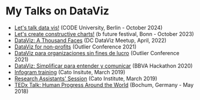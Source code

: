 # My Talks on DataViz
- [Let's talk data vis!](https://docs.google.com/presentation/d/1APhU6OMfJjZ3Bxt_IbLnl2fdMJ6EP_X3evIZfE9T0lA/edit?usp=sharing) (CODE University, Berlin - October 2024)
- [Let's create constructive charts!](https://docs.google.com/presentation/d/1YJ8nh5musCqrZOYcfb45HyZnTWopJAQVq7EjSpnK3PQ/edit?usp=sharing) (b future festival, Bonn - October 2023)
- [DataViz: A Thousand Faces](https://docs.google.com/presentation/d/1YJ8nh5musCqrZOYcfb45HyZnTWopJAQVq7EjSpnK3PQ/edit?usp=sharing) (DC DataViz Meetup, April, 2022)
- [DataViz for non-profits](https://www.youtube.com/watch?v=DJwG-4MqnEQ) (Outlier Conference 2021)
- [DataViz para organizaciones sin fines de lucro](https://www.youtube.com/watch?v=rvyosKes1Jc) (Outlier Conference 2021)
- [DataViz: Simplificar para entender y comunicar](https://docs.google.com/presentation/d/1AtBa3AHBu0egwvF89dAQ3kCWiOb86ov_jj-e6JNTRK0/edit?usp=sharing) (BBVA Hackathon 2020)
- [Infogram training](https://docs.google.com/presentation/d/18X5hrPdGdcp_-22Wu6X4RZ_CRCzha4xt46Eia3em3dk/edit?usp=sharing) (Cato Insitute, March 2019)
- [Research Assistants' Session](https://docs.google.com/presentation/d/1lgyyxNrCOpds5r1BoPHTwzSliBzYDTTrQ9ijkaBaZIY/edit?usp=sharing) (Cato Institute, March 2019)
- [TEDx Talk: Human Progress Around the World](https://www.icloud.com/keynote-live/sc:0fdm0U3EZSFo-U-HFUkjGsYPAjSdqSEnO-xToUybsOHqZaIenUT3EoHaKbH_Rhyd4yN) (Bochum, Germany - May 2018)
